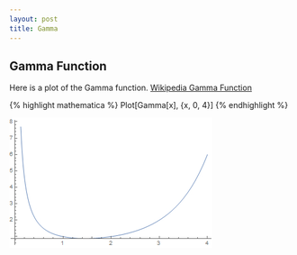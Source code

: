 ```yaml
---
layout: post
title: Gamma
---
```


## Gamma Function

Here is a plot of the Gamma function. [Wikipedia Gamma Function](https://en.wikipedia.org/wiki/Gamma_function)

{% highlight mathematica %}
Plot[Gamma[x], {x, 0, 4}]
{% endhighlight %}

![Plot from Mathematica](/images/gamma-function.jpg)

